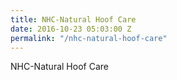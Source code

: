 ```yaml
---
title: NHC-Natural Hoof Care
date: 2016-10-23 05:03:00 Z
permalink: "/nhc-natural-hoof-care"
---
```


NHC-Natural Hoof Care
